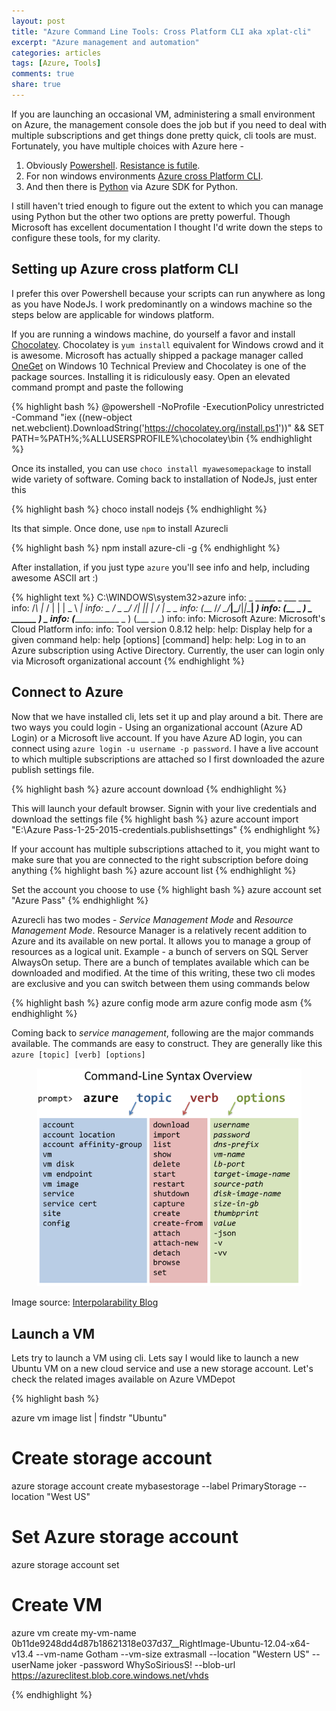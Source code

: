 ```yaml
---
layout: post
title: "Azure Command Line Tools: Cross Platform CLI aka xplat-cli"
excerpt: "Azure management and automation"
categories: articles
tags: [Azure, Tools]
comments: true
share: true
---
```


If you are launching an occasional VM, administering a small environment on Azure, the management console does the job but if you need to deal with multiple subscriptions and get things done pretty quick, cli tools are must. Fortunately, you have multiple choices with Azure here - 

1. Obviously [Powershell](http://azure.microsoft.com/en-in/documentation/articles/install-configure-powershell/). [Resistance is futile](http://www.infoworld.com/article/2614339/windows-server/resistance-is-futile--you-will-use-powershell.html).  
2. For non windows environments [Azure cross Platform CLI](http://azure.microsoft.com/en-in/documentation/articles/xplat-cli/). 
3. And then there is [Python](http://azure.microsoft.com/en-in/documentation/articles/cloud-services-python-how-to-use-service-management) via Azure SDK for Python. 

I still haven't tried enough to figure out the extent to which you can manage using Python but the other two options are pretty powerful. Though Microsoft has excellent documentation I thought I'd write down the steps to configure these tools, for my clarity. 


## Setting up Azure cross platform CLI

I prefer this over Powershell because your scripts can run anywhere as long as you have NodeJs. I work predominantly on a windows machine so the steps below are applicable for windows platform. 

If you are running a windows machine, do yourself a favor and install [Chocolatey](https://chocolatey.org/). Chocolatey is `yum install` equivalent for Windows crowd and it is awesome. Microsoft has actually shipped a package manager called [OneGet](http://blogs.msdn.com/b/garretts/archive/2014/04/01/my-little-secret-windows-powershell-oneget.aspx) on Windows 10 Technical Preview and Chocolatey is one of the package sources. Installing it is ridiculously easy. Open an elevated command prompt and paste the following

{% highlight bash %}
@powershell -NoProfile -ExecutionPolicy unrestricted -Command "iex ((new-object net.webclient).DownloadString('https://chocolatey.org/install.ps1'))" && SET PATH=%PATH%;%ALLUSERSPROFILE%\chocolatey\bin
{% endhighlight %}

Once its installed, you can use `choco install myawesomepackage` to install wide variety of software. Coming back to installation of NodeJs, just enter this

{% highlight bash %}
choco install nodejs
{% endhighlight %}

Its that simple. Once done, use `npm` to install Azurecli

{% highlight bash %}
npm install azure-cli -g
{% endhighlight %}

After installation, if you just type `azure` you'll see info and help, including awesome ASCII art :)

{% highlight text %}
C:\WINDOWS\system32>azure
info:             _    _____   _ ___ ___
info:            /_\  |_  / | | | _ \ __|
info:      _ ___/ _ \__/ /| |_| |   / _|___ _ _
info:    (___  /_/ \_\/___|\___/|_|_\___| _____)
info:       (_______ _ _)         _ ______ _)_ _
info:              (______________ _ )   (___ _ _)
info:
info:    Microsoft Azure: Microsoft's Cloud Platform
info:
info:    Tool version 0.8.12
help:
help:    Display help for a given command
help:      help [options] [command]
help:
help:    Log in to an Azure subscription using Active Directory. Currently, the user can login only via Microsoft organizational account
{% endhighlight %}

## Connect to Azure

Now that we have installed cli, lets set it up and play around a bit. There are two ways you could login - Using an organizational account (Azure AD Login) or a Microsoft live account. If you have Azure AD login, you can connect using `azure login -u username -p password`. I have a live account to which multiple subscriptions are attached so I first downloaded the azure publish settings file.

{% highlight bash %}
azure account download
{% endhighlight %}

This will launch your default browser. Signin with your live credentials and download the settings file
{% highlight bash %}
azure account import "E:\Azure Pass-1-25-2015-credentials.publishsettings"
{% endhighlight %}

If your account has multiple subscriptions attached to it, you might want to make sure that you are connected to the right subscription before doing anything
{% highlight bash %}
azure account list
{% endhighlight %}

Set the account you choose to use
{% highlight bash %}
azure account set "Azure Pass"
{% endhighlight %}

Azurecli has two modes - *Service Management Mode* and *Resource Management Mode*. Resource Manager is a relatively recent addition to Azure and its available on new portal. It allows you to manage a group of resources as a logical unit. Example - a bunch of servers on SQL Server AlwaysOn setup. There are a bunch of templates available which can be downloaded and modified. At the time of this writing, these two cli modes are exclusive and you can switch between them using commands below

{% highlight bash %}
azure config mode arm
azure config mode asm
{% endhighlight %}

Coming back to *service management*, following are the major commands available. The commands are easy to construct. They are generally like this `azure [topic] [verb] [options]`

<figure>
	<img src="/images/azurecli.png" alt="image">
</figure>

Image source: [Interpolarability Blog](http://blogs.msdn.com/b/interoperability/archive/2012/06/07/windows-azure-command-line-tool-for-mac-and-linux.aspx)

## Launch a VM

Lets try to launch a VM using cli. Lets say I would like to launch a new Ubuntu VM on a new cloud service and use a new storage account. Let's check the related images available on Azure VMDepot

{% highlight bash %}

azure vm image list | findstr "Ubuntu" 

# Create storage account
azure storage account create mybasestorage --label PrimaryStorage --location "West US"

# Set Azure storage account
azure storage account set 

# Create VM

azure vm create my-vm-name 0b11de9248dd4d87b18621318e037d37__RightImage-Ubuntu-12.04-x64-v13.4 --vm-name Gotham --vm-size extrasmall --location "Western US" --userName joker -password WhySoSiriousS! --blob-url https://azureclitest.blob.core.windows.net/vhds

{% endhighlight %}









